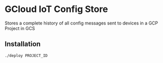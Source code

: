 # GCloud IoT Config Store

Stores a complete history of all config messages sent to devices in a GCP Project in GCS

## Installation
`./deploy PROJECT_ID`